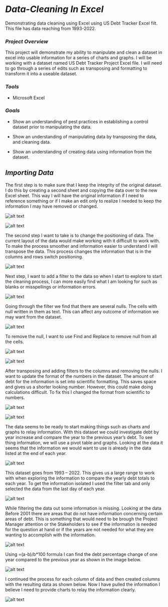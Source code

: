 # ***Data-Cleaning In Excel***

Demonstrating data cleaning using Excel using US Debt Tracker Excel filt. This file has data reaching from 1993-2022.



### ***Project Overview***


This project will demonstrate my ability to manipulate and clean a dataset in excel into usable information for a series of charts and graphs. I will be working with a dataset named US Debt Tracker Project Excel file. I will need to go through a series of edits such as transposing and formatting to transform it into a useable dataset.


### ***Tools***

-  Microsoft Excel



### ***Goals***


- Show an understanding of pest practices in establishing a control dataset prior to manipulating the data.

- Show an understanding of manipulating data by transposing the data, and cleaning data.

- Show an understanding of creating data using information from the dataset.



## ***Importing Data***

The first step is to make sure that I keep the integrity of the original dataset. I do this by creating a second sheet and copying the data over to the new Excel sheet. This way I will have the original information if I need to reference something or if I make an edit only to realize I needed to keep the information I may have removed or changed.

![alt text](Raw_data1.0.png)

![alt text](Raw_data1.1.png)


The second step I want to take is to change the positioning of data. The current layout of the data would make working with it difficult to work with. To make the process smoother and information easier to understand I will transpose the data. This process changes the information that is in the columns and rows switch positioning.

![alt text](Data_Cleaning1.0.png)


Next step, I want to add a filter to the data so when I start to explore to start the cleaning process, I can more easily find what I am looking for such as blanks or misspellings or information errors.

![alt text](Data_Cleaning1.3.png)


Going through the filter we find that there are several nulls. The cells with null written in them as text. This can affect any outcome of information we may want from the dataset.

![alt text](Data_Cleaning1.4.png)


To remove the null, I want to use Find and Replace to remove null from all the cells.

![alt text](Data_Cleaning1.5.png)

![alt text](Data_Cleaning1.6.png)


After transposing and adding filters to the columns and removing the nulls. I want to update the format of the numbers in the dataset. The amount of debt for the information is set into scientific formatting. This saves space and gives us a shorter looking number. However, this could make doing calculations difficult. To fix this I changed the format from scientific to numbers.

![alt text](Data_Cleaning1.1.png)

![alt text](Data_Cleaning1.2.png)


The data seems to be ready to start making things such as charts and graphs to relay information. With this dataset we could investigate debt by year increase and compare the year to the previous year’s debt. To see thing information, we will use a pivot table and graphs. Looking at the data it seems that the information we would want to use is already in the data listed at the end of each year.

![alt text](Data_Cleaning1.7.png)


This dataset goes from 1993 – 2022. This gives us a large range to work with when exploring the information to compare the yearly debt totals to each year. To get the information isolated I used the filter tab and only selected the data from the last day of each year.

![alt text](Data_Cleaning1.8.png)


While filtering the data out some information is missing. Looking at the data Before 2001 there are areas that do not have information concerning certain areas of debt. This is something that would need to be brough the Project Manager attention or the Stakeholders to see if the information is needed for the question at hand or if the years are not needed for what they are wanting to accomplish with the information.

![alt text](Data_Cleaning1.9.png)


 Using =(a-b)/b*100 formula I can find the debt percentage change of one year compared to the previous year as shown in the image below.

 ![alt text](Data_Cleaning1.10.png)


I continued the process for each column of data and then created columns with the resulting data as shown below. Now I have pulled the information I believe I need to provide charts to relay the information clearly.

![alt text](Data_Cleaning1.11.png)

